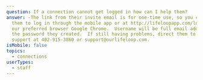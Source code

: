 ```yaml
---
question: If a connection cannot get logged in how can I help them?
answer: -The link from their invite email is for one-time use, so you can remind
  them to log in through the mobile app or at http://lifeloopapp.com/login using
  our preferred browser Google Chrome.  Username will be full email address with
  the password they created.  If still having problems, direct them to LifeLoop
  support at 402-915-3860 or support@ourlifeloop.com.
isMobile: false
topics:
  - connections
userTypes:
  - staff
---
```

